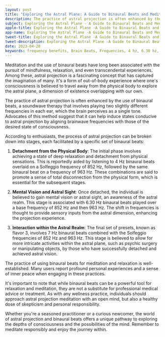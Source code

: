 ```yaml
---
layout: post
title: "Exploring the Astral Plane: A Guide to Binaural Beats and Meditation"
description: The practice of astral projection is often enhanced by the use of binaural beats, a soundwave therapy that involves playing two slightly different frequencies in each ear, which the brain perceives as a single tone.
subject: Exploring the Astral Plane - A Guide to Binaural Beats and Meditation
apple-title: Exploring the Astral Plane -A Guide to Binaural Beats and Meditation
app-name: Exploring the Astral Plane -A Guide to Binaural Beats and Meditation
tweet-title: Exploring the Astral Plane -A Guide to Binaural Beats and Meditation
tweet-description: Exploring the Astral Plane -A Guide to Binaural Beats and Meditation
date: 2023-04-20
keywords: frequency benefits, Brain Beats, Frequencies, 4 hz, 6.30 hz, 7 hz, Brain wave entrainment, sound therapy, Astral projection, Astral realm, healing
---
```




Meditation and the use of binaural beats have long been associated with the pursuit of mindfulness, relaxation, and even transcendental experiences. Among these, astral projection is a fascinating concept that has captured the imagination of many. It's a form of out-of-body experience where one's consciousness is believed to travel away from the physical body to explore the astral plane, a dimension of existence overlapping with our own.

The practice of astral projection is often enhanced by the use of binaural beats, a soundwave therapy that involves playing two slightly different frequencies in each ear, which the brain perceives as a single tone. Advocates of this method suggest that it can help induce states conducive to astral projection by aligning brainwave frequencies with those of the desired state of consciousness.

According to enthusiasts, the process of astral projection can be broken down into stages, each facilitated by a specific set of binaural beats:

1. **Detachment from the Physical Body**: The initial phase involves achieving a state of deep relaxation and detachment from physical sensations. This is reportedly aided by listening to 4 Hz binaural beats overlaid on a Solfeggio frequency of 852 Hz, followed by the same binaural beat on a frequency of 963 Hz. These combinations are said to promote a sense of total disconnection from the physical form, which is essential for the subsequent stages.

2. **Mental Vision and Astral Sight**: Once detached, the individual is believed to gain mental vision or astral sight, an awareness of the astral realm. This stage is associated with 6.30 Hz binaural beats played over a base frequency of 852 Hz and then 963 Hz. The shift in frequencies is thought to provide sensory inputs from the astral dimension, enhancing the projection experience.

3. **Interaction within the Astral Realm**: The final set of presets, known as flavor 3, involves 7 Hz binaural beats combined with the Solfeggio frequencies of 852 Hz and 963 Hz. This stage is believed to allow for more intricate activities within the astral plane, such as psychic surgery or manipulating objects, by those who have successfully detached and achieved astral vision.

The practice of using binaural beats for meditation and relaxation is well-established. Many users report profound personal experiences and a sense of inner peace when engaging in these practices.

It's important to note that while binaural beats can be a powerful tool for relaxation and meditation, they are not a substitute for professional medical advice or treatment. As with any wellness practice, individuals should approach astral projection meditation with an open mind, but also a healthy dose of skepticism and personal responsibility.

Whether you're a seasoned practitioner or a curious newcomer, the world of astral projection and binaural beats offers a unique pathway to exploring the depths of consciousness and the possibilities of the mind. Remember to meditate responsibly and enjoy the journey within.